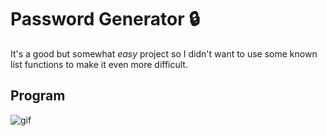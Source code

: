 # Password Generator 🔒

It's a good but somewhat *easy* project so I didn't want to use some known list functions to make it even more difficult.

## Program

![gif](https://i.imgur.com/WOM5UZ3.gif)